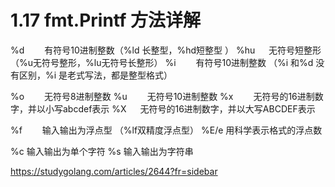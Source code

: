 # 1.17 fmt.Printf 方法详解

%d 　　有符号10进制整数（%ld 长整型，%hd短整型 ）
%hu 　 无符号短整形（%u无符号整形，%lu无符号长整形）
%i 　　有符号10进制整数 （%i 和%d 没有区别，%i 是老式写法，都是整型格式）

%o 　　无符号8进制整数
%u 　　无符号10进制整数
%x 　　无符号的16进制数字，并以小写abcdef表示
%X 　  无符号的16进制数字，并以大写ABCDEF表示

%f　　  输入输出为浮点型 （%lf双精度浮点型）
%E/e   用科学表示格式的浮点数

%c      输入输出为单个字符
%s      输入输出为字符串



https://studygolang.com/articles/2644?fr=sidebar


